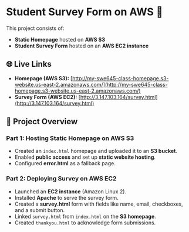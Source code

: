 # Student Survey Form on AWS 🚀

This project consists of:
- **Static Homepage** hosted on **AWS S3**
- **Student Survey Form** hosted on an **AWS EC2 instance**

## 🌐 Live Links

- **Homepage (AWS S3):** [http://my-swe645-class-homepage.s3-website.us-east-2.amazonaws.com/](http://my-swe645-class-homepage.s3-website.us-east-2.amazonaws.com/)
- **Survey Form (AWS EC2):** [http://3.147.103.164/survey.html](http://3.147.103.164/survey.html)

## 📌 Project Overview

### **Part 1: Hosting Static Homepage on AWS S3**
- Created an `index.html` homepage and uploaded it to an **S3 bucket**.
- Enabled **public access** and set up **static website hosting**.
- Configured **error.html** as a fallback page.

### **Part 2: Deploying  Survey on AWS EC2**
- Launched an **EC2 instance** (Amazon Linux 2).
- Installed **Apache** to serve the survey form.
- Created a **survey.html** form with fields like name, email, checkboxes, and a submit button.
- Linked `survey.html` from `index.html` on the **S3 homepage**.
- Created `thankyou.html` to acknowledge form submissions.
